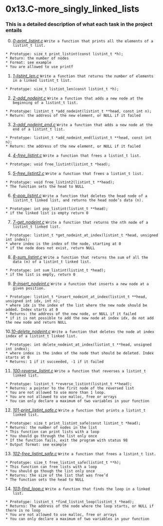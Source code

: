 # **0x13.C-more_singly_linked_lists**

### **This is a detailed description of what each task in the project entails**

0. *[0-print_listint.c](0-print_listint.c)*
`Write a function that prints all the elements of a listint_t list.`
~~~~
* Prototype: size_t print_listint(const listint_t *h);
* Return: the number of nodes
* Format: see example
* You are allowed to use printf
~~~~

1. *[1-listint_len.c](1-listint_len.c)*
`Write a function that returns the number of elements in a linked listint_t list.`
~~~~
* Prototype: size_t listint_len(const listint_t *h);
~~~~

2. *[2-add_nodeint.c](2-add_nodeint.c)*
`Write a function that adds a new node at the beginning of a listint_t list.`
~~~~
* Prototype: listint_t *add_nodeint(listint_t **head, const int n);
* Return: the address of the new element, or NULL if it failed
~~~~

3. *[3-add_nodeint_end.c](3-add_nodeint_end.c)*
`Write a function that adds a new node at the end of a listint_t list.`
~~~~
* Prototype: listint_t *add_nodeint_end(listint_t **head, const int n);
* Return: the address of the new element, or NULL if it failed
~~~~

4. *[4-free_listint.c](4-free_listint.c)*
`Write a function that frees a listint_t list.`
~~~~
* Prototype: void free_listint(listint_t *head);
~~~~

5. *[5-free_listint2.c](5-free_listint2.c)*
`Write a function that frees a listint_t list.`
~~~~
* Prototype: void free_listint2(listint_t **head);
* The function sets the head to NULL
~~~~

6. *[6-pop_listint.c](6-pop_listint.c)*
`Write a function that deletes the head node of a listint_t linked list, and returns the head node’s data (n).`
~~~~
* Prototype: int pop_listint(listint_t **head);
* if the linked list is empty return 0
~~~~

7. *[7-get_nodeint.c](7-get_nodeint.c)*
`Write a function that returns the nth node of a listint_t linked list.`
~~~~
* Prototype: listint_t *get_nodeint_at_index(listint_t *head, unsigned int index);
* where index is the index of the node, starting at 0
* if the node does not exist, return NULL
~~~~

8. *[8-sum_listint.c](8-sum_listint.c)*
`Write a function that returns the sum of all the data (n) of a listint_t linked list.`
~~~~
* Prototype: int sum_listint(listint_t *head);
* if the list is empty, return 0
~~~~

9. *[9-insert_nodeint.c](9-insert_nodeint.c)*
`Write a function that inserts a new node at a given position.`
~~~~
* Prototype: listint_t *insert_nodeint_at_index(listint_t **head, unsigned int idx, int n);
* where idx is the index of the list where the new node should be added. Index starts at 0
* Returns: the address of the new node, or NULL if it failed
* if it is not possible to add the new node at index idx, do not add the new node and return NULL
~~~~

10.*[10-delete_nodeint.c](10-delete_nodeint.c)*
`Write a function that deletes the node at index index of a listint_t linked list.`
~~~~
* Prototype: int delete_nodeint_at_index(listint_t **head, unsigned int index);
* where index is the index of the node that should be deleted. Index starts at 0
* Returns: 1 if it succeeded, -1 if it failed
~~~~

11. *[100-reverse_listint.c](100-reverse_listint.c)*
`Write a function that reverses a listint_t linked list.`
~~~~
* Prototype: listint_t *reverse_listint(listint_t **head);
* Returns: a pointer to the first node of the reversed list
* You are not allowed to use more than 1 loop.
* You are not allowed to use malloc, free or arrays
* You can only declare a maximum of two variables in your function
~~~~

12. *[101-print_listint_safe.c](101-print_listint_safe.c)*
`Write a function that prints a listint_t linked list.`
~~~~
* Prototype: size_t print_listint_safe(const listint_t *head);
* Returns: the number of nodes in the list
* This function can print lists with a loop
* You should go through the list only once
* If the function fails, exit the program with status 98
* Output format: see example
~~~~

13. *[102-free_listint_safe.c](102-free_listint_safe.c)*
`Write a function that frees a listint_t list.`
~~~~
* Prototype: size_t free_listint_safe(listint_t **h);
* This function can free lists with a loop
* You should go though the list only once
* Returns: the size of the list that was free’d
* The function sets the head to NULL
~~~~

14. *[103-find_loop.c](103-find_loop.c)*
`Write a function that finds the loop in a linked list.`
~~~~
* Prototype: listint_t *find_listint_loop(listint_t *head);
* Returns: The address of the node where the loop starts, or NULL if there is no loop
* You are not allowed to use malloc, free or arrays
* You can only declare a maximum of two variables in your function
~~~~
